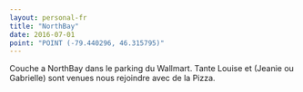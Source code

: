 ```yaml
---
layout: personal-fr
title: "NorthBay"
date: 2016-07-01
point: "POINT (-79.440296, 46.315795)"
---
```


Couche a NorthBay dans le parking du Wallmart. Tante Louise et (Jeanie ou Gabrielle) sont venues nous rejoindre avec de la Pizza.
